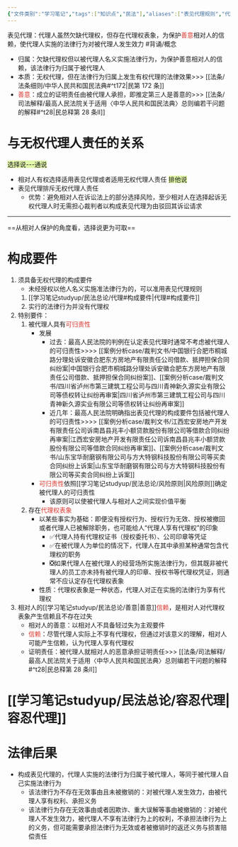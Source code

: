 ```yaml
---
{"文件类别":"学习笔记","tags":["知识点","民法"],"aliases":["表见代理规则","代理权表象责任"],"dg-publish":true,"permalink":"/学习笔记studyup/民法总论/表见代理/","dgPassFrontmatter":true,"created":"2024-07-30T12:15:00.722+08:00","updated":"2024-10-24T16:06:46.899+08:00"}
---
```


表见代理：代理人虽然欠缺代理权，但存在代理权表象，为保护<font color="#d83931">善意</font>相对人的信赖，使代理人实施的法律行为对被代理人发生效力 #背诵/概念 
- 归属：欠缺代理权但以被代理人名义实施法律行为，为保护善意相对人的信赖，该法律行为归属于被代理人
- 本质：无权代理，但在法律行为归属上发生有权代理的法律效果>>> [[法条/法条细则/中华人民共和国民法典#^t172\|民第 172 条]]
- <font color="#d83931">善意</font>：成立的证明责任由被代理人承担，即推定第三人是善意的>>> [[法条/司法解释/最高人民法院关于适用〈中华人民共和国民法典〉总则编若干问题的解释#^t28\|民总释第 28 条Ⅱ]]

# 与无权代理人责任的关系
<span style="background:rgba(205, 244, 105, 0.55)">选择说---通说</span>
- 相对人有权选择适用表见代理或者适用无权代理人责任
<span style="background:rgba(205, 244, 105, 0.55)">排他说</span>
- 表见代理排斥无权代理人责任
	- 优势：避免相对人在诉讼法上的部分选择风险，至少相对人在选择起诉无权代理人时无需担心裁判者以构成表见代理为由驳回其诉讼请求
---
==从相对人保护的角度看，选择说更为可取==
# 构成要件
1. 须具备无权代理的构成要件
	- 未经授权以他人名义实施准法律行为的，可以准用表见代理规则
	1. [[学习笔记studyup/民法总论/代理#构成要件\|代理#构成要件]]
	2. 实行的法律行为并没有代理权
2. 特别要件：
	1. 被代理人具有<font color="#d83931">可归责性</font>
		- 发展
			- 过去：最高人民法院的判例在认定表见代理时通常不考虑被代理人的可归责性>>>> [[案例分析case/裁判文书/中国银行合肥市桐城路分理处诉安徽合肥东方房地产有限责任公司借款、抵押担保合同纠纷案\|中国银行合肥市桐城路分理处诉安徽合肥东方房地产有限责任公司借款、抵押担保合同纠纷案]]、[[案例分析case/裁判文书/四川省泸州市第三建筑工程公司与四川青神新久源实业有限公司等债权转让纠纷再审案\|四川省泸州市第三建筑工程公司与四川青神新久源实业有限公司等债权转让纠纷再审案]]
			- 近几年：最高人民法院明确指出表见代理的构成要件包括被代理人的可归责性>>>> [[案例分析case/裁判文书/江西宏安房地产开发有限责任公司诉南昌县兆丰小额贷款股份有限公司等借款合同纠纷再审案\|江西宏安房地产开发有限责任公司诉南昌县兆丰小额贷款股份有限公司等借款合同纠纷再审案]]、[[案例分析case/裁判文书/山东宝华耐磨钢有限公司与方大特钢科技股份有限公司等买卖合同纠纷上诉案\|山东宝华耐磨钢有限公司与方大特钢科技股份有限公司等买卖合同纠纷上诉案]]
		- <font color="#d83931">可归责性</font>依照[[学习笔记studyup/民法总论/风险原则\|风险原则]]确定被代理人的可归责性
			- 该原则可以使被代理人与相对人之间实现价值平衡
	2. 存在<font color="#d83931">代理权表象</font>
		- 以某些事实为基础：即便没有授权行为、授权行为无效、授权被撤回或者代理人已被解除职务，也可能给人“代理人享有代理权”的印象
			- ✅代理人持有代理权证书（授权委托书）、公司印章等凭证
			- ✅在被代理人为单位的情况下，代理人在其中承担某种通常包含代理权的职务
			- ❎如果代理人在被代理人的经营场所实施法律行为，但其既非被代理人的员工亦未持有被代理人的印章、授权书等代理权凭证，则通常不应认定存在代理权表象
		- 性质：代理权表象是一种状态，代理人对正在实施的法律行为享有代理权
3. 相对人的[[学习笔记studyup/民法总论/善意\|善意]]<font color="#d83931">信赖</font>，是相对人对代理权表象产生信赖且不存在过失
	- 相对人的善意：以相对人不具备轻过失为主观要件
	- <font color="#d83931">信赖</font>：尽管代理人实际上不享有代理权，但通过对该意义的理解，相对人可能产生信赖，认为代理人享有代理权
	- 证明责任：被代理人就相对人的恶意承担证明责任>>> [[法条/司法解释/最高人民法院关于适用〈中华人民共和国民法典〉总则编若干问题的解释#^t28\|民总释第 28 条Ⅱ]]
# [[学习笔记studyup/民法总论/容忍代理\|容忍代理]]
# 法律后果
- 构成表见代理的，代理人实施的法律行为归属于被代理人，等同于被代理人自己实施法律行为
	- 该法律行为不存在无效事由且未被撤销的：对被代理人发生效力，由被代理人享有权利、承担义务
	- 该法律行为存在无效事由或者因欺诈、重大误解等事由被撤销的：对被代理人不发生效力，被代理人不享有法律行为上的权利，不承担法律行为上的义务，但可能需要承担法律行为无效或者被撤销时的返还义务与损害赔偿责任
